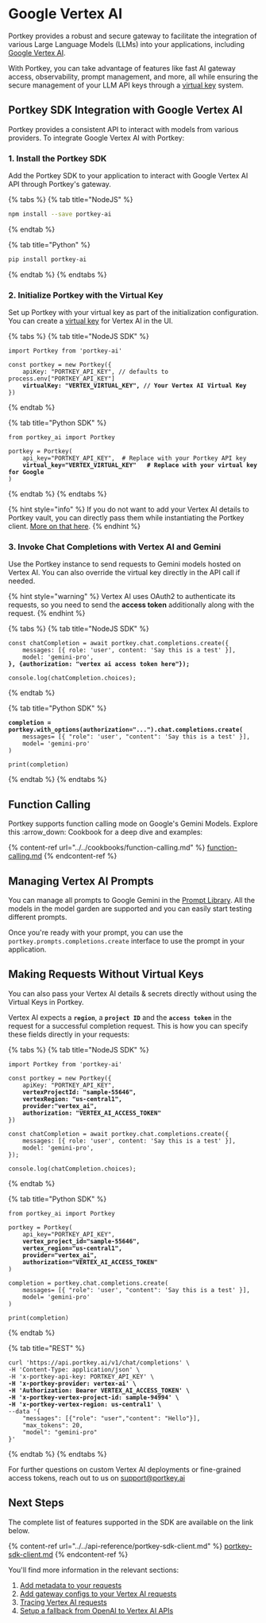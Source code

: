 # Google Vertex AI

Portkey provides a robust and secure gateway to facilitate the integration of various Large Language Models (LLMs) into your applications, including [Google Vertex AI](https://cloud.google.com/vertex-ai?hl=en).

With Portkey, you can take advantage of features like fast AI gateway access, observability, prompt management, and more, all while ensuring the secure management of your LLM API keys through a [virtual key](../../product/ai-gateway-streamline-llm-integrations/virtual-keys.md) system.

## Portkey SDK Integration with Google Vertex AI

Portkey provides a consistent API to interact with models from various providers. To integrate Google Vertex AI with Portkey:

### **1. Install the Portkey SDK**

Add the Portkey SDK to your application to interact with Google Vertex AI API through Portkey's gateway.

{% tabs %}
{% tab title="NodeJS" %}
```bash
npm install --save portkey-ai
```
{% endtab %}

{% tab title="Python" %}
```bash
pip install portkey-ai
```
{% endtab %}
{% endtabs %}

### **2. Initialize Portkey with the Virtual Key**

Set up Portkey with your virtual key as part of the initialization configuration. You can create a [virtual key](../../product/ai-gateway-streamline-llm-integrations/virtual-keys.md) for Vertex AI in the UI.

{% tabs %}
{% tab title="NodeJS SDK" %}
<pre class="language-javascript"><code class="lang-javascript">import Portkey from 'portkey-ai'
 
const portkey = new Portkey({
    apiKey: "PORTKEY_API_KEY", // defaults to process.env["PORTKEY_API_KEY"]
<strong>    virtualKey: "VERTEX_VIRTUAL_KEY", // Your Vertex AI Virtual Key
</strong>})
</code></pre>
{% endtab %}

{% tab title="Python SDK" %}
<pre class="language-python"><code class="lang-python">from portkey_ai import Portkey

portkey = Portkey(
    api_key="PORTKEY_API_KEY",  # Replace with your Portkey API key
<strong>    virtual_key="VERTEX_VIRTUAL_KEY"   # Replace with your virtual key for Google
</strong>)
</code></pre>
{% endtab %}
{% endtabs %}

{% hint style="info" %}
If you do not want to add your Vertex AI details to Portkey vault, you can directly pass them while instantiating the Portkey client. [More on that here](vertex-ai.md#making-requests-without-virtual-keys).
{% endhint %}

### **3. Invoke Chat Completions with** Vertex AI and Gemini&#x20;

Use the Portkey instance to send requests to Gemini models hosted on Vertex AI. You can also override the virtual key directly in the API call if needed.

{% hint style="warning" %}
Vertex AI uses OAuth2 to authenticate its requests, so you need to send the **access token** additionally along with the request.
{% endhint %}

{% tabs %}
{% tab title="NodeJS SDK" %}
<pre class="language-javascript"><code class="lang-javascript">const chatCompletion = await portkey.chat.completions.create({
    messages: [{ role: 'user', content: 'Say this is a test' }],
    model: 'gemini-pro',
<strong>}, {authorization: "vertex ai access token here"});
</strong>
console.log(chatCompletion.choices);
</code></pre>
{% endtab %}

{% tab title="Python SDK" %}
<pre class="language-python"><code class="lang-python"><strong>completion = portkey.with_options(authorization="...").chat.completions.create(
</strong>    messages= [{ "role": 'user', "content": 'Say this is a test' }],
    model= 'gemini-pro'
)

print(completion)
</code></pre>
{% endtab %}
{% endtabs %}

## Function Calling

Portkey supports function calling mode on Google's Gemini Models. Explore this :arrow\_down: Cookbook for a deep dive and examples:

{% content-ref url="../../cookbooks/function-calling.md" %}
[function-calling.md](../../cookbooks/function-calling.md)
{% endcontent-ref %}

## Managing Vertex AI Prompts

You can manage all prompts to Google Gemini in the [Prompt Library](../../product/prompt-library.md). All the models in the model garden are supported and you can easily start testing different prompts.

Once you're ready with your prompt, you can use the `portkey.prompts.completions.create` interface to use the prompt in your application.

## Making Requests Without Virtual Keys <a href="#making-requests-without-virtual-keys" id="making-requests-without-virtual-keys"></a>

You can also pass your Vertex AI details & secrets directly without using the Virtual Keys in Portkey.

Vertex AI expects a **`region`**, a **`project ID`** and the **`access token`** in the request for a successful completion request. This is how you can specify these fields directly in your requests:

{% tabs %}
{% tab title="NodeJS SDK" %}
<pre class="language-javascript"><code class="lang-javascript">import Portkey from 'portkey-ai'
 
const portkey = new Portkey({
    apiKey: "PORTKEY_API_KEY",
<strong>    vertexProjectId: "sample-55646",
</strong><strong>    vertexRegion: "us-central1",
</strong><strong>    provider:"vertex_ai",
</strong><strong>    authorization: "VERTEX_AI_ACCESS_TOKEN"
</strong>})

const chatCompletion = await portkey.chat.completions.create({
    messages: [{ role: 'user', content: 'Say this is a test' }],
    model: 'gemini-pro',
});

console.log(chatCompletion.choices);
</code></pre>
{% endtab %}

{% tab title="Python SDK" %}
<pre class="language-python"><code class="lang-python">from portkey_ai import Portkey

portkey = Portkey(
    api_key="PORTKEY_API_KEY",
<strong>    vertex_project_id="sample-55646",
</strong><strong>    vertex_region="us-central1",
</strong><strong>    provider="vertex_ai",
</strong><strong>    authorization="VERTEX_AI_ACCESS_TOKEN"
</strong>)

completion = portkey.chat.completions.create(
    messages= [{ "role": 'user', "content": 'Say this is a test' }],
    model= 'gemini-pro'
)

print(completion)
</code></pre>
{% endtab %}

{% tab title="REST" %}
<pre class="language-bash"><code class="lang-bash">curl 'https://api.portkey.ai/v1/chat/completions' \
-H 'Content-Type: application/json' \
-H 'x-portkey-api-key: PORTKEY_API_KEY' \
<strong>-H 'x-portkey-provider: vertex-ai' \
</strong><strong>-H 'Authorization: Bearer VERTEX_AI_ACCESS_TOKEN' \
</strong><strong>-H 'x-portkey-vertex-project-id: sample-94994' \
</strong><strong>-H 'x-portkey-vertex-region: us-central1' \
</strong>--data '{
    "messages": [{"role": "user","content": "Hello"}],
    "max_tokens": 20,
    "model": "gemini-pro"
}'
</code></pre>
{% endtab %}
{% endtabs %}

For further questions on custom Vertex AI deployments or fine-grained access tokens, reach out to us on support@portkey.ai

## Next Steps

The complete list of features supported in the SDK are available on the link below.

{% content-ref url="../../api-reference/portkey-sdk-client.md" %}
[portkey-sdk-client.md](../../api-reference/portkey-sdk-client.md)
{% endcontent-ref %}

You'll find more information in the relevant sections:

1. [Add metadata to your requests](../../product/observability-modern-monitoring-for-llms/metadata.md)
2. [Add gateway configs to your Vertex AI requests](../../product/ai-gateway-streamline-llm-integrations/configs.md)
3. [Tracing Vertex AI requests](../../product/observability-modern-monitoring-for-llms/traces.md)
4. [Setup a fallback from OpenAI to Vertex AI APIs](../../product/ai-gateway-streamline-llm-integrations/fallbacks.md)
